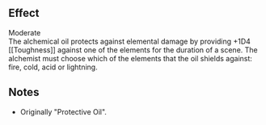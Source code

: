 ## Effect
Moderate<br>The alchemical oil protects against elemental damage by providing +1D4 [[Toughness]] against one of the elements for the duration of a scene. The alchemist must choose which of the elements that the oil shields against: fire, cold, acid or lightning.
## Notes
* Originally "Protective Oil".